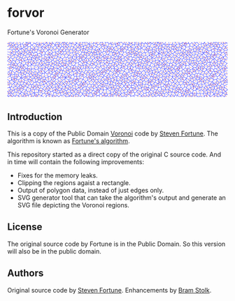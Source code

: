 # forvor

Fortune's Voronoi Generator

![Voronoi diagram of 2,3-Halton](images/testrun.png "Voronoi diagram of 2,3-Halton")

## Introduction

This is a copy of the Public Domain [Voronoi](http://en.wikipedia.org/wiki/Voronoi_diagram) code by [Steven Fortune](http://ect.bell-labs.com/who/sjf/).
The algorithm is known as [Fortune's algorithm](http://en.wikipedia.org/wiki/Fortune%27s_algorithm).

This repository started as a direct copy of the original C source code.
And in time will contain the following improvements:
* Fixes for the memory leaks.
* Clipping the regions agaist a rectangle.
* Output of polygon data, instead of just edges only.
* SVG generator tool that can take the algorithm's output and generate an SVG file depicting the Voronoi regions.

## License

The original source code by Fortune is in the Public Domain.
So this version will also be in the public domain.

## Authors

Original source code by [Steven Fortune](http://ect.bell-labs.com/who/sjf/).
Enhancements by [Bram Stolk](http://stolk.org).

